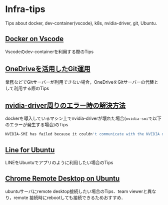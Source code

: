# Infra-tips
Tips about docker, dev-container(vscode), k8s, nvidia-driver, git, Ubuntu.

## [Docker on Vscode](https://renya-kujirada.github.io/Infra-tips/tips_dev-container.html)

Vscodeのdev-containerを利用する際のTips

## [OneDriveを活用したGit運用](https://renya-kujirada.github.io/Infra-tips/tips_git.html)

業務などでGitサーバーが利用できない場合，OneDriveをGitサーバーの代替として利用する際のTips

## [nvidia-driver周りのエラー時の解決方法](https://renya-kujirada.github.io/Infra-tips/tips_nvidia_driver.html)

dockerを導入しているマシン上でnvidia-driverが壊れた場合(`nvidia-smi`で以下のエラーが発生する場合)のTips

```sh
NVIDIA-SMI has failed because it couldn't communicate with the NVIDIA driver. Make sure that the latest NVIDIA driver is installed and running.
```

## [Line for Ubuntu](https://renya-kujirada.github.io/Infra-tips/tips_line_for_ubuntu.html)

LINEをUbuntuでアプリのように利用したい場合のTips

## [Chrome Remote Desktop on Ubuntu](https://renya-kujirada.github.io/Infra-tips/tips_chrome_remote_desktop.html)

ubuntuサーバにremote desktop接続したい場合のTips．team viewerと異なり，remote 接続時にrebootしても接続できるためおすすめ．
